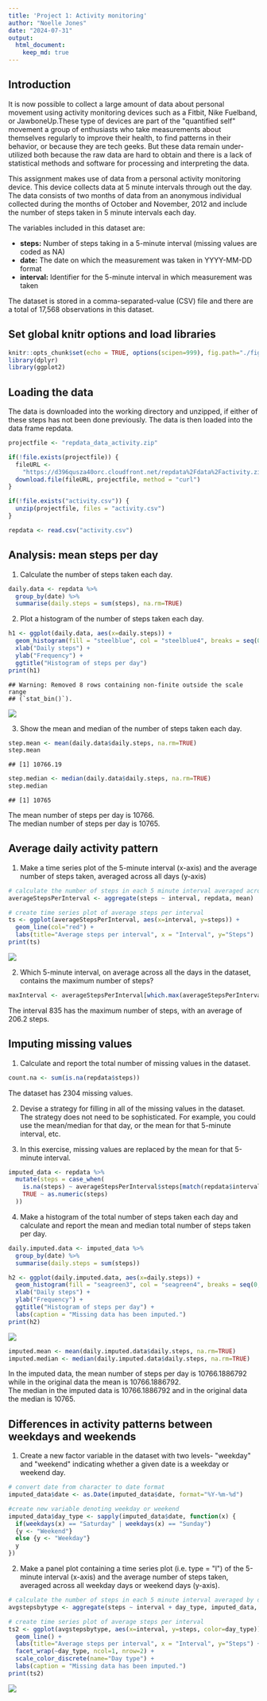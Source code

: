 ```yaml
---
title: 'Project 1: Activity monitoring'
author: "Noelle Jones"
date: "2024-07-31"
output: 
  html_document:
    keep_md: true
---
```


## Introduction

It is now possible to collect a large amount of data about personal movement
using activity monitoring devices such as a Fitbit, Nike Fuelband, or
JawboneUp.These type of devices are part of the "quantified self" movement 
a group of enthusiasts who take measurements about themselves regularly to 
improve their health, to find patterns in their behavior, or because they are 
tech geeks. But these data remain under-utilized both because the raw data 
are hard to obtain and there is a lack of statistical methods and software 
for processing and interpreting the data.

This assignment makes use of data from a personal activity monitoring device.
This device collects data at 5 minute intervals through out the day. The data
consists of two months of data from an anonymous individual collected during
the months of October and November, 2012 and include the number of steps taken
in 5 minute intervals each day.

The variables included in this dataset are:

- **steps:** Number of steps taking in a 5-minute interval (missing values are coded as NA)
- **date:** The date on which the measurement was taken in YYYY-MM-DD format
- **interval:** Identifier for the 5-minute interval in which measurement was taken

The dataset is stored in a comma-separated-value (CSV) file and there are a total of 17,568 observations in this dataset.

## Set global knitr options and load libraries


``` r
knitr::opts_chunk$set(echo = TRUE, options(scipen=999), fig.path="./figure/")
library(dplyr)
library(ggplot2)
```

## Loading the data

The data is downloaded into the working directory and unzipped, if either of
these steps has not been done previously. The data is then loaded into 
the data frame repdata.


``` r
projectfile <- "repdata_data_activity.zip"

if(!file.exists(projectfile)) {
  fileURL <- 
    "https://d396qusza40orc.cloudfront.net/repdata%2Fdata%2Factivity.zip"
  download.file(fileURL, projectfile, method = "curl")
}

if(!file.exists("activity.csv")) {
  unzip(projectfile, files = "activity.csv")
}

repdata <- read.csv("activity.csv")
```

## Analysis: mean steps per day

1. Calculate the number of steps taken each day.


``` r
daily.data <- repdata %>% 
  group_by(date) %>% 
  summarise(daily.steps = sum(steps), na.rm=TRUE)
```

2. Plot a histogram of the number of steps taken each day.


``` r
h1 <- ggplot(daily.data, aes(x=daily.steps)) +
  geom_histogram(fill = "steelblue", col = "steelblue4", breaks = seq(0, 25000, by = 2500)) +
  xlab("Daily steps") +
  ylab("Frequency") +
  ggtitle("Histogram of steps per day")
print(h1)
```

```
## Warning: Removed 8 rows containing non-finite outside the scale range
## (`stat_bin()`).
```

![](./figure/histogram-1.png)<!-- -->

3. Show the mean and median of the number of steps taken each day.


``` r
step.mean <- mean(daily.data$daily.steps, na.rm=TRUE)
step.mean
```

```
## [1] 10766.19
```

``` r
step.median <- median(daily.data$daily.steps, na.rm=TRUE)
step.median
```

```
## [1] 10765
```

The mean number of steps per day is 10766.  
The median number of steps per day is 10765.

## Average daily activity pattern

1. Make a time series plot of the 5-minute interval (x-axis) and the
average number of steps taken, averaged across all days (y-axis)


``` r
# calculate the number of steps in each 5 minute interval averaged across all days
averageStepsPerInterval <- aggregate(steps ~ interval, repdata, mean)

# create time series plot of average steps per interval
ts <- ggplot(averageStepsPerInterval, aes(x=interval, y=steps)) +
  geom_line(col="red") +
  labs(title="Average steps per interval", x = "Interval", y="Steps")
print(ts)
```

![](./figure/timeseriesplot-1.png)<!-- -->

2. Which 5-minute interval, on average across all the days in the dataset,
contains the maximum number of steps?


``` r
maxInterval <- averageStepsPerInterval[which.max(averageStepsPerInterval$steps), ]
```

The interval 835 has the maximum number of steps,
with an average of 206.2 steps.

## Imputing missing values

1. Calculate and report the total number of missing values in the dataset.


``` r
count.na <- sum(is.na(repdata$steps))
```

The dataset has 2304 missing values.

2. Devise a strategy for filling in all of the missing values in the dataset. The strategy does not need to be sophisticated. For example, you could use the mean/median for that day, or the mean for that 5-minute interval, etc.

3. In this exercise, missing values are replaced by the mean for that 5-minute
interval.


``` r
imputed_data <- repdata %>%
  mutate(steps = case_when(
    is.na(steps) ~ averageStepsPerInterval$steps[match(repdata$interval,averageStepsPerInterval$interval)],
    TRUE ~ as.numeric(steps)
  ))
```

4. Make a histogram of the total number of steps taken each day and calculate and report the mean and median total number of steps taken per day.


``` r
daily.imputed.data <- imputed_data %>% 
  group_by(date) %>% 
  summarise(daily.steps = sum(steps))

h2 <- ggplot(daily.imputed.data, aes(x=daily.steps)) +
  geom_histogram(fill = "seagreen3", col = "seagreen4", breaks = seq(0, 25000, by = 2500)) +
  xlab("Daily steps") +
  ylab("Frequency") +
  ggtitle("Histogram of steps per day") +
  labs(caption = "Missing data has been imputed.")
print(h2)
```

![](./figure/histogram2-1.png)<!-- -->

``` r
imputed.mean <- mean(daily.imputed.data$daily.steps, na.rm=TRUE)
imputed.median <- median(daily.imputed.data$daily.steps, na.rm=TRUE)
```

In the imputed data, the mean number of steps per day is 10766.1886792 
while in the original data the mean is 10766.1886792.  
The median in the imputed data is 10766.1886792 and in the original data
the median is 10765.

## Differences in activity patterns between weekdays and weekends

1. Create a new factor variable in the dataset with two levels- "weekday" 
and "weekend" indicating whether a given date is a weekday or weekend day.


``` r
# convert date from character to date format
imputed_data$date <- as.Date(imputed_data$date, format="%Y-%m-%d")

#create new variable denoting weekday or weekend
imputed_data$day_type <- sapply(imputed_data$date, function(x) {
  if(weekdays(x) == "Saturday" | weekdays(x) == "Sunday")
  {y <- "Weekend"}
  else {y <- "Weekday"}
  y
})
```

2. Make a panel plot containing a time series plot (i.e. type = "l") 
of the 5-minute interval (x-axis) and the average number of steps taken,
averaged across all weekday days or weekend days (y-axis).


``` r
# calculate the number of steps in each 5 minute interval averaged by day_type
avgstepsbytype <- aggregate(steps ~ interval + day_type, imputed_data, mean)

# create time series plot of average steps per interval
ts2 <- ggplot(avgstepsbytype, aes(x=interval, y=steps, color=day_type)) +
  geom_line() +
  labs(title="Average steps per interval", x = "Interval", y="Steps") +
  facet_wrap(~day_type, ncol=1, nrow=2) +
  scale_color_discrete(name="Day type") +
  labs(caption = "Missing data has been imputed.")
print(ts2)
```

![](./figure/timeseriesplot2-1.png)<!-- -->
